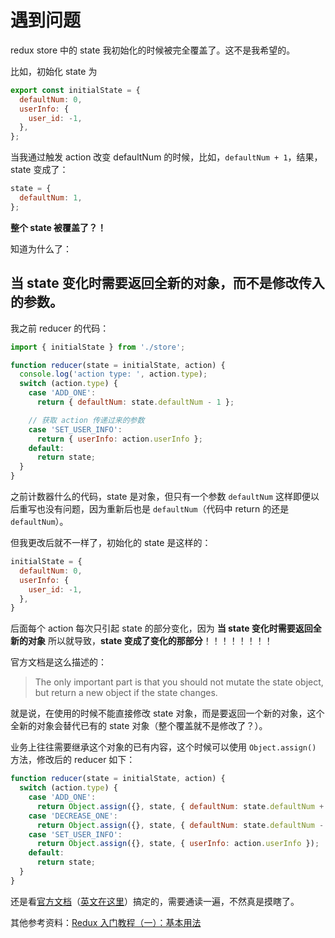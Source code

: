 # 遇到问题

redux store 中的 state 我初始化的时候被完全覆盖了。这不是我希望的。   

比如，初始化 state 为

```js
export const initialState = {
  defaultNum: 0,
  userInfo: {
    user_id: -1,
  },
};
```

当我通过触发 action 改变 defaultNum 的时候，比如，`defaultNum + 1`，结果，state 变成了：   

```js
state = {
  defaultNum: 1,
};
```

**整个 state 被覆盖了？！**    

知道为什么了：

## 当 state 变化时需要返回全新的对象，而不是修改传入的参数。   

我之前 reducer 的代码：   

```js
import { initialState } from './store';

function reducer(state = initialState, action) {
  console.log('action type: ', action.type);
  switch (action.type) {
    case 'ADD_ONE':
      return { defaultNum: state.defaultNum - 1 };

    // 获取 action 传递过来的参数
    case 'SET_USER_INFO':
      return { userInfo: action.userInfo };
    default:
      return state;
  }
}
```

之前计数器什么的代码，state 是对象，但只有一个参数 `defaultNum` 这样即便以后重写也没有问题，因为重新后也是 `defaultNum`（代码中 return 的还是 `defaultNum`）。   

但我更改后就不一样了，初始化的 state 是这样的：   

```js
initialState = {
  defaultNum: 0,
  userInfo: {
    user_id: -1,
  },
}
```

后面每个 action 每次只引起 state 的部分变化，因为 **当 state 变化时需要返回全新的对象** 所以就导致，**state 变成了变化的那部分**！！！！！！！！   

官方文档是这么描述的：   

> The only important part is that you should not mutate the state object, but return a new object if the state changes.    

就是说，在使用的时候不能直接修改 state 对象，而是要返回一个新的对象，这个全新的对象会替代已有的 state 对象（整个覆盖就不是修改了？）。   

业务上往往需要继承这个对象的已有内容，这个时候可以使用 `Object.assign()` 方法，修改后的 reducer 如下：   

```js
function reducer(state = initialState, action) {
  switch (action.type) {
    case 'ADD_ONE':
      return Object.assign({}, state, { defaultNum: state.defaultNum + 1 });
    case 'DECREASE_ONE':
      return Object.assign({}, state, { defaultNum: state.defaultNum - 1 });
    case 'SET_USER_INFO':
      return Object.assign({}, state, { userInfo: action.userInfo });
    default:
      return state;
  }
}
```

还是看[官方文档](http://cn.redux.js.org/)（[英文在这里](https://redux.js.org/)）搞定的，需要通读一遍，不然真是摸瞎了。   

其他参考资料：[Redux 入门教程（一）：基本用法](http://www.ruanyifeng.com/blog/2016/09/redux_tutorial_part_one_basic_usages.html)   
